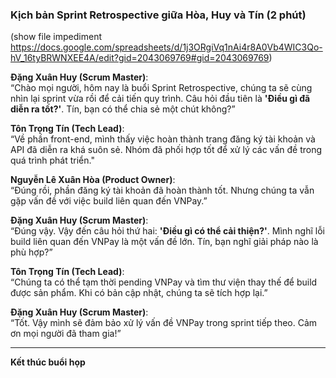 ### Kịch bản Sprint Retrospective giữa Hòa, Huy và Tín (2 phút)
(show file impediment https://docs.google.com/spreadsheets/d/1j3ORgiVq1nAi4r8A0Vb4WIC3Qo-hV_16tyBRWNXEE4A/edit?gid=2043069769#gid=2043069769)

**Đặng Xuân Huy (Scrum Master)**:  
“Chào mọi người, hôm nay là buổi Sprint Retrospective, chúng ta sẽ cùng nhìn lại sprint vừa rồi để cải tiến quy trình. Câu hỏi đầu tiên là **'Điều gì đã diễn ra tốt?'**. Tín, bạn có thể chia sẻ một chút không?”


**Tôn Trọng Tín (Tech Lead)**:  
“Về phần front-end, mình thấy việc hoàn thành trang đăng ký tài khoản và API đã diễn ra khá suôn sẻ. Nhóm đã phối hợp tốt để xử lý các vấn đề trong quá trình phát triển."


**Nguyễn Lê Xuân Hòa (Product Owner)**:  
“Đúng rồi, phần đăng ký tài khoản đã hoàn thành tốt. Nhưng chúng ta vẫn gặp vấn đề với việc build liên quan đến VNPay.”


**Đặng Xuân Huy (Scrum Master)**:  
“Đúng vậy. Vậy đến câu hỏi thứ hai: **'Điều gì có thể cải thiện?'**. Mình nghĩ lỗi build liên quan đến VNPay là một vấn đề lớn. Tín, bạn nghĩ giải pháp nào là phù hợp?”


**Tôn Trọng Tín (Tech Lead)**:  
“Chúng ta có thể tạm thời pending VNPay và tìm thư viện thay thế để build được sản phẩm. Khi có bản cập nhật, chúng ta sẽ tích hợp lại.”


**Đặng Xuân Huy (Scrum Master)**:  
“Tốt. Vậy mình sẽ đảm bảo xử lý vấn đề VNPay trong sprint tiếp theo. Cảm ơn mọi người đã tham gia!”
 
---
**Kết thúc buổi họp**
